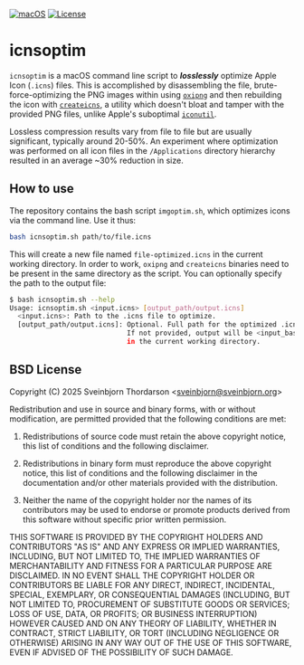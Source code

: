 [![macOS](https://img.shields.io/badge/macOS-000000?style=flat&logo=apple&logoColor=white)]()
[![License](https://img.shields.io/badge/License-BSD%203--Clause-blue.svg)](https://opensource.org/licenses/BSD-3-Clause)

# icnsoptim

`icnsoptim` is a macOS command line script to ***losslessly*** optimize Apple Icon (`.icns`)
files. This is accomplished by disassembling the file, brute-force-optimizing the PNG images
within using [`oxipng`](https://github.com/shssoichiro/oxipng) and then rebuilding
the icon with [`createicns`](https://github.com/avl7771/createicns), a utility which
doesn't bloat and tamper with the provided PNG files, unlike Apple's suboptimal
[`iconutil`](https://www.unix.com/man_page/osx/1/iconutil).

Lossless compression results vary from file to file but are usually significant,
typically around 20-50%. An experiment where optimization was performed on all icon files
in the `/Applications` directory hierarchy resulted in an average ~30% reduction in size.

## How to use

The repository contains the bash script `imgoptim.sh`, which optimizes icons via the command line.
Use it thus:

```bash
bash icnsoptim.sh path/to/file.icns
```

This will create a new file named `file-optimized.icns` in the current working directory.
In order to work, `oxipng` and `createicns` binaries need to be present in the same directory as
the script. You can optionally specify the path to the output file:

```bash
$ bash icnsoptim.sh --help
Usage: icnsoptim.sh <input.icns> [output_path/output.icns]
  <input.icns>: Path to the .icns file to optimize.
  [output_path/output.icns]: Optional. Full path for the optimized .icns file.
                             If not provided, output will be <input_basename>-optimized.icns
                             in the current working directory.
```

## BSD License

Copyright (C) 2025 Sveinbjorn Thordarson
&lt;<a href="mailto:sveinbjorn@sveinbjorn.org">sveinbjorn@sveinbjorn.org</a>&gt;

Redistribution and use in source and binary forms, with or without modification,
are permitted provided that the following conditions are met:

1. Redistributions of source code must retain the above copyright notice, this
list of conditions and the following disclaimer.

2. Redistributions in binary form must reproduce the above copyright notice, this
list of conditions and the following disclaimer in the documentation and/or other
materials provided with the distribution.

3. Neither the name of the copyright holder nor the names of its contributors may
be used to endorse or promote products derived from this software without specific
prior written permission.

THIS SOFTWARE IS PROVIDED BY THE COPYRIGHT HOLDERS AND CONTRIBUTORS "AS IS" AND
ANY EXPRESS OR IMPLIED WARRANTIES, INCLUDING, BUT NOT LIMITED TO, THE IMPLIED
WARRANTIES OF MERCHANTABILITY AND FITNESS FOR A PARTICULAR PURPOSE ARE DISCLAIMED.
IN NO EVENT SHALL THE COPYRIGHT HOLDER OR CONTRIBUTORS BE LIABLE FOR ANY DIRECT,
INDIRECT, INCIDENTAL, SPECIAL, EXEMPLARY, OR CONSEQUENTIAL DAMAGES (INCLUDING, BUT
NOT LIMITED TO, PROCUREMENT OF SUBSTITUTE GOODS OR SERVICES; LOSS OF USE, DATA, OR
PROFITS; OR BUSINESS INTERRUPTION) HOWEVER CAUSED AND ON ANY THEORY OF LIABILITY,
WHETHER IN CONTRACT, STRICT LIABILITY, OR TORT (INCLUDING NEGLIGENCE OR OTHERWISE)
ARISING IN ANY WAY OUT OF THE USE OF THIS SOFTWARE, EVEN IF ADVISED OF THE
POSSIBILITY OF SUCH DAMAGE.
